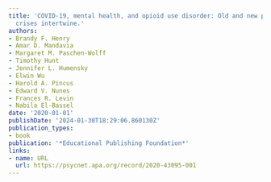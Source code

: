 ```yaml
---
title: 'COVID-19, mental health, and opioid use disorder: Old and new public health
  crises intertwine.'
authors:
- Brandy F. Henry
- Amar D. Mandavia
- Margaret M. Paschen-Wolff
- Timothy Hunt
- Jennifer L. Humensky
- Elwin Wu
- Harold A. Pincus
- Edward V. Nunes
- Frances R. Levin
- Nabila El-Bassel
date: '2020-01-01'
publishDate: '2024-01-30T18:29:06.860130Z'
publication_types:
- book
publication: '*Educational Publishing Foundation*'
links:
- name: URL
  url: https://psycnet.apa.org/record/2020-43095-001
---
```


